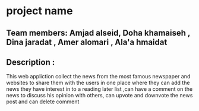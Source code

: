 # project name

## Team members: Amjad alseid, Doha khamaiseh , Dina jaradat , Amer alomari , Ala'a hmaidat

## Description : 

This web appliction collect the news from the most famous newspaper and websites to share them with the users in one place where they can add the news they have interest in to a reading later list ,can have a comment on the news to discuss his opinion with others, can upvote and downvote the news post and can delete comment 
